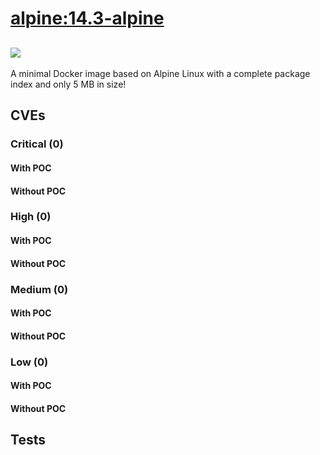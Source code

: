 # [alpine:14.3-alpine](https://hub.docker.com/_/alpine?tab=tags)
![](https://img.shields.io/static/v1?label=tag&message=14.3-alpine&color=blue)
---
<p>
A minimal Docker image based on Alpine Linux with a complete package index and only 5 MB in size!
</p>

## CVEs
### Critical (0)
#### With POC

#### Without POC


### High (0)
#### With POC

#### Without POC


### Medium (0)
#### With POC

#### Without POC


### Low (0)
#### With POC

#### Without POC


## Tests
